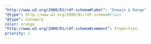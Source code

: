 ```yaml
---
"http://www.w3.org/2000/01/rdf-schema#label": "Domain & Range"
"@type": http://www.w3.org/2000/01/rdf-schema#Class
"@type": Category
color: orange
"http://www.w3.org/2000/01/rdf-schema#comment": Properties.
priority: 1
---
```

